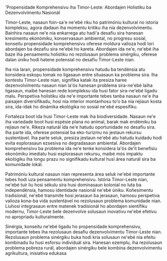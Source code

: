 'Propensidade Komprehensivu iha Timor-Leste: Abordajen Holistiku ba Dezenvolvimentu Nasionál

Timor-Leste, nasaun foin-sa'e ne'ebé riku ho patrimóniu kultural no istoria kompleksu, agora dadaun iha momentu kritiku iha nia dezenvolvimentu. Bainhira nasaun ne'e nia enkarrega atu hadi'a desafiu sira hanesan kresimentu ekonómiku, konservasaun ambiental, no progresu sosial, konseitu propensidade komprehensivu oferese moldura valioza hodi lori abordajen ba dezafiu sira ne'ebé ho kareta. Abordajen ida ne'e, ne'ebé iha baze iha pensamentu holistiku no rezolusaun problema sinérgiku, oferese dalan úniku hodi hatene potensial no desafiu Timor-Leste nian.

Iha nia laran, propensidade komprehensivu hatudu ba tendénsia atu konsidera eskopu tomak no ligasaun entre situasaun ka problema sira. Iha kontestu Timor-Leste nian, signifika katak ita presiza haree dezenvolvimentu nasaun nian la'ós hanesan problema sira-ne'ebé laiha ligasaun, maibé hanesan rede kompleksu ida husi fator sira-ne'ebé ligadu malu. Perspetiva holistiku ida ne'e importante tebes tanba nasaun ne'e iha paisajen diversifikadu, hosi nia interior montanhosu to'o ba nia rejiaun kosta sira, ida-idak ho dinámika ekológika no sosial ne'ebé espesífiku.

Fortaleza boot ida husi Timor-Leste mak iha biodiversidade. Nasaun ne'e iha variedade boot husi espésie plana no animal, barak mak endémiku ba rejiaun ne'e. Rikeza naturál ida ne'e hatudu oportunidade no desafiu sira. Iha parte ida, oferese potensial ba eko-turizmu no jestaun rekursu sustentável. Iha parte seluk, presiza jestaun ne'ebé atu hatudu kuidadu hodi evita esplorasaun ezsesiva no degradasaun ambiental. Abordajen komprehensivu ba problema ida ne'e tenke konsidera la'ós de'it benefísiu ekonómiku imediatu husi esplorasaun rekursu, maibé mós impaktu ekológiku iha longu prazu no signifikadu kultural husi área naturál sira ba komunidade lokál.

Patrimóniu kultural nasaun nian representa área seluk ne'ebé importante tebes hodi uza pensamentu komprehensivu. Istória Timor-Leste nian, ne'ebé tuir liu hosi sékulu sira husi dominasaun kolonial no luta ba independénsia, hamosu identidade nasionál ne'ebé úniku. Koñesimentu tradisionál, ne'ebé transmite hosi jerasaun ba jerasaun, hamosu perspetiva valioza kona-ba vida sustentável no rezolusaun problema komunidade nian. Liuhosi integrasaun entre matenek tradisionál ho abordajen sientífiku modernu, Timor-Leste bele dezenvolve solusaun inovativu ne'ebé efetivu no apropriadu kulturalmente.

Sinérgia, konseitu ne'ebé ligadu ho propensidade komprehensivu, importante tebes iha rezolusaun desafiu dezenvolvimentu Timor-Leste nian. Rezolusaun problema sinérgiku buka hodi kria solusaun ne'ebé nia efeitu kombinadu liu husi esforsu individuál sira. Hanesan ezemplu, iha rezolusaun problema pobreza rurál, abordajen sinérgiku bele kombina dezenvolvimentu agrikultura, inisiativa edukasa